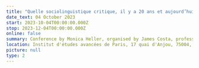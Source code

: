 ```yaml
---
title: "Quelle sociolinguistique critique, il y a 20 ans et aujourd’hui?" 
date_text: 04 October 2023
start: 2023-10-04T00:00:00.000Z
stop: 2023-12-04T00:00:00.000Z
online: false
summary: Conference by Monica Heller, organised by James Costa, professor, Sorbonne Nouvelle, Lola Aubertin and Salomé Molina, doctoral students, Sorbonne Nouvelle, with the support of the IEA de Paris.
location: Institut d'études avancées de Paris, 17 quai d'Anjou, 75004, Paris
picture: null
type: 2
---
```


